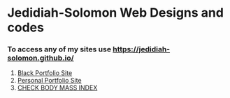 # Jedidiah-Solomon Web Designs and codes



### To access any of my sites use  https://jedidiah-solomon.github.io/
<ol>
  <li><a href="https://jedidiah-solomon.github.io/ALX-INSPIRED-WEBSITE/" target="_blank">Black Portfolio Site</a></li>
   <li><a href="https://jedidiah-solomon.github.io/JedybrownFolio/" target="_blank">Personal Portfolio Site</a></li>
   <li><a href="https://jedidiah-solomon.github.io/Jedysco-BMI-Calculator/index.html" target="_blank">
        CHECK BODY MASS INDEX
      </a></li>
</ol>
